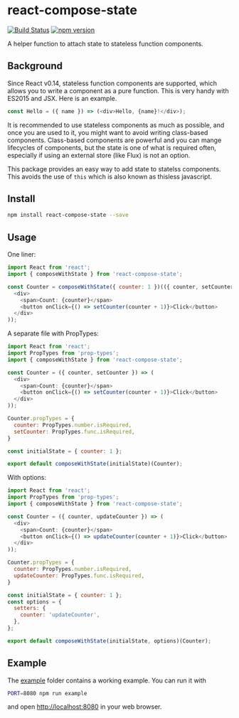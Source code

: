 react-compose-state
===================

[![Build Status](https://travis-ci.org/dai-shi/react-compose-state.svg?branch=master)](https://travis-ci.org/dai-shi/react-compose-state)
[![npm version](https://badge.fury.io/js/react-compose-state.svg)](https://badge.fury.io/js/react-compose-state)

A helper function to attach state to
stateless function components.

Background
----------

Since React v0.14, stateless function components are supported,
which allows you to write a component as a pure function.
This is very handy with ES2015 and JSX. Here is an example.

```javascript
const Hello = ({ name }) => (<div>Hello, {name}!</div>);
```

It is recommended to use stateless components as much as possible,
and once you are used to it, you might want to avoid writing class-based components.
Class-based components are powerful and you can mange lifecycles of components,
but the state is one of what is required often, especially if using an external store (like Flux) is not an option.

This package provides an easy way to add state to statelss components.
This avoids the use of `this` which is also known as thisless javascript.

Install
-------

```bash
npm install react-compose-state --save
```

Usage
-----

One liner:

```javascript
import React from 'react';
import { composeWithState } from 'react-compose-state';

const Counter = composeWithState({ counter: 1 })(({ counter, setCounter }) => (
  <div>
    <span>Count: {counter}</span>
    <button onClick={() => setCounter(counter + 1)}>Click</button>
  </div>
));
```

A separate file with PropTypes:

```javascript
import React from 'react';
import PropTypes from 'prop-types';
import { composeWithState } from 'react-compose-state';

const Counter = ({ counter, setCounter }) => (
  <div>
    <span>Count: {counter}</span>
    <button onClick={() => setCounter(counter + 1)}>Click</button>
  </div>
));

Counter.propTypes = {
  counter: PropTypes.number.isRequired,
  setCounter: PropTypes.func.isRequired,
}

const initialState = { counter: 1 };

export default composeWithState(initialState)(Counter);
```

With options:

```javascript
import React from 'react';
import PropTypes from 'prop-types';
import { composeWithState } from 'react-compose-state';

const Counter = ({ counter, updateCounter }) => (
  <div>
    <span>Count: {counter}</span>
    <button onClick={() => updateCounter(counter + 1)}>Click</button>
  </div>
));

Counter.propTypes = {
  counter: PropTypes.number.isRequired,
  updateCounter: PropTypes.func.isRequired,
}

const initialState = { counter: 1 };
const options = {
  setters: {
    counter: 'updateCounter',
  },
};

export default composeWithState(initialState, options)(Counter);
```

Example
-------

The [example](example) folder contains a working example.
You can run it with

```bash
PORT=8080 npm run example
```

and open <http://localhost:8080> in your web browser.
